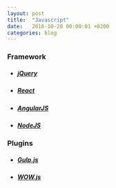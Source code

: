 ```yaml
---
layout: post
title:  "Javascript"
date:   2016-10-20 00:00:01 +0200
categories: blog
---
```


### **Framework**

* ##### [jQuery][link-jquery]

* ##### [React][link-react]

* ##### [AngularJS][link-angular]

* ##### [NodeJS][link-node]

### **Plugins**

* ##### [Gulp.js][link-gulp]

* ##### [WOW.js][link-wow]

[link-jquery]: https://jquery.com/
[link-react]: https://facebook.github.io/react/index.html
[link-angular]: https://angularjs.org/
[link-node]: https://nodejs.org/it/
[link-gulp]: http://gulpjs.com/
[link-wow]: http://mynameismatthieu.com/WOW/

